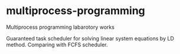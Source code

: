 # multiprocess-programming
Multiprocess programming labarotory works

Guaranteed task scheduler for solving linear system equations by LD method. Comparing with FCFS scheduler.
